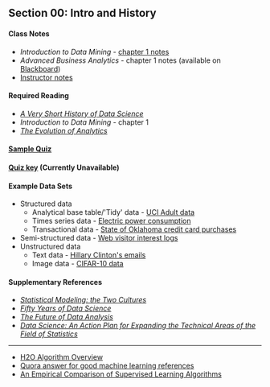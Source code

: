 ## Section 00: Intro and History

#### Class Notes

* *Introduction to Data Mining* - [chapter 1 notes](http://www-users.cs.umn.edu/~kumar/dmbook/dmslides/chap1_intro.pdf)
* *Advanced Business Analytics* - chapter 1 notes (available on [Blackboard](https://blackboard.gwu.edu))
* [Instructor notes](notes/00_instructor_notes.pdf)

#### Required Reading

* [*A Very Short History of Data Science*](http://www.forbes.com/sites/gilpress/2013/05/28/a-very-short-history-of-data-science/)
* *Introduction to Data Mining* - chapter 1
* [*The Evolution of Analytics*](http://www.oreilly.com/data/free/the-evolution-of-analytics.csp)

#### [Sample Quiz](quiz/sample/quiz_0.pdf)

#### [Quiz key](quiz/key/quiz_0_key.pdf) (Currently Unavailable)

#### Example Data Sets

* Structured data
  * Analytical base table/'Tidy' data - [UCI Adult data](https://archive.ics.uci.edu/ml/machine-learning-databases/adult/adult.data)
  * Times series data - [Electric power consumption](https://www.kaggle.com/adriferher/electric-power-consumption-data-set)
  * Transactional data - [State of Oklahoma credit card purchases](https://catalog.data.gov/dataset/purchase-card-pcard-fiscal-year-2014/resource/4105c297-84dc-4f25-9061-c4e2ad38f7d2)
* Semi-structured data - [Web visitor interest logs](https://www.kaggle.com/yburger/web-visitor-interests)
* Unstructured data
  * Text data - [Hillary Clinton's emails](https://www.kaggle.com/kaggle/hillary-clinton-emails)
  * Image data - [CIFAR-10 data](https://www.kaggle.com/c/cifar-10)

#### Supplementary References

* [*Statistical Modeling: the Two Cultures*](http://www.stat.uchicago.edu/~lekheng/courses/191f09/breiman.pdf)
* [*Fifty Years of Data Science*](http://courses.csail.mit.edu/18.337/2015/docs/50YearsDataScience.pdf)
* [*The Future of Data Analysis*](https://projecteuclid.org/euclid.aoms/1177704711)
* [*Data Science: An Action Plan for Expanding the Technical Areas of the Field of Statistics*](https://utexas.instructure.com/files/35465950/download)

***

* [H2O Algorithm Overview](notes/h2o_algos.pdf)
* [Quora answer for good machine learning references](https://www.quora.com/What-are-some-of-the-best-research-papers-books-for-Machine-learning)
* [An Empirical Comparison of Supervised Learning Algorithms](http://www.cs.cornell.edu/~caruana/ctp/ct.papers/caruana.icml06.pdf)
